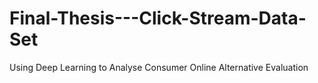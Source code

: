 # Final-Thesis---Click-Stream-Data-Set
Using Deep Learning to Analyse Consumer Online Alternative Evaluation
